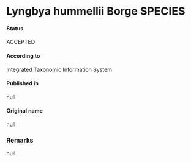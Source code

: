 # Lyngbya hummellii Borge SPECIES

#### Status
ACCEPTED

#### According to
Integrated Taxonomic Information System

#### Published in
null

#### Original name
null

### Remarks
null